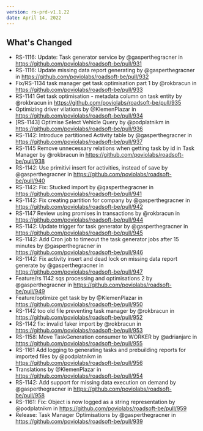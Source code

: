 ```yaml
---
version: rs-prd-v1.1.22
date: April 14, 2022
---
```


## What's Changed
* RS-1116: Update: Task generator service by @gasperthegracner in https://github.com/poviolabs/roadsoft-be/pull/931
* RS-1116: Update missing data report generating by @gasperthegracner in https://github.com/poviolabs/roadsoft-be/pull/932
* Fix/RS-1134 task manager get task optimisation part 1 by @rokbracun in https://github.com/poviolabs/roadsoft-be/pull/933
* RS-1141 Get task optimisation - metadata column on task entity by @rokbracun in https://github.com/poviolabs/roadsoft-be/pull/935
* Optimizing driver vilations by @KlemenPlazar in https://github.com/poviolabs/roadsoft-be/pull/934
* [RS-1143] Optimise Select Vehicle Query by @podplatnikm in https://github.com/poviolabs/roadsoft-be/pull/936
* RS-1142: Introduce partitioned Activity table by @gasperthegracner in https://github.com/poviolabs/roadsoft-be/pull/937
* RS-1145 Remove unnecessary relations when getting task by id in Task Manager by @rokbracun in https://github.com/poviolabs/roadsoft-be/pull/938
* RS-1142: Use primitivi insert for activities, instead of save by @gasperthegracner in https://github.com/poviolabs/roadsoft-be/pull/940
* RS-1142: Fix: Stucked import by @gasperthegracner in https://github.com/poviolabs/roadsoft-be/pull/941
* RS-1142: Fix creating partition for company by @gasperthegracner in https://github.com/poviolabs/roadsoft-be/pull/942
* RS-1147 Review using promises in transactions by @rokbracun in https://github.com/poviolabs/roadsoft-be/pull/944
* RS-1142: Update trigger for task generator by @gasperthegracner in https://github.com/poviolabs/roadsoft-be/pull/945
* RS-1142: Add Cron job to timeout the task generator jobs after 15 minutes by @gasperthegracner in https://github.com/poviolabs/roadsoft-be/pull/946
* RS-1142: Fix activity insert and dead lock on missing data report generate by @gasperthegracner in https://github.com/poviolabs/roadsoft-be/pull/947
* Feature/rs 1142 sqs processing and optimisations 2 by @gasperthegracner in https://github.com/poviolabs/roadsoft-be/pull/949
* Feature/optimize get task by by @KlemenPlazar in https://github.com/poviolabs/roadsoft-be/pull/950
* RS-1142 too old file preventing task manager by @rokbracun in https://github.com/poviolabs/roadsoft-be/pull/952
* RS-1142 fix: invalid faker import by @rokbracun in https://github.com/poviolabs/roadsoft-be/pull/953
* RS-1158: Move TaskGeneration consumer to WORKER by @adrianjarc in https://github.com/poviolabs/roadsoft-be/pull/955
* RS-1161 Add logging to generating tasks and prebuilding reports for imported files by @podplatnikm in https://github.com/poviolabs/roadsoft-be/pull/956
* Translations by @KlemenPlazar in https://github.com/poviolabs/roadsoft-be/pull/954
* RS-1142: Add support for missing data execution on demand by @gasperthegracner in https://github.com/poviolabs/roadsoft-be/pull/958
* RS-1161: Fix: Object is now logged as a string representation by @podplatnikm in https://github.com/poviolabs/roadsoft-be/pull/959
* Release: Task Manager Optimisations by @gasperthegracner in https://github.com/poviolabs/roadsoft-be/pull/939
